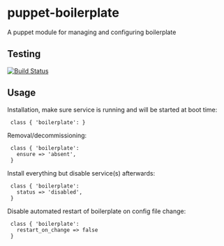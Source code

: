 # puppet-boilerplate

A puppet module for managing and configuring boilerplate

## Testing

[![Build Status](https://travis-ci.org/electrical/puppet-boilerplate.png?branch=master)](https://travis-ci.org/electrical/puppet-boilerplate)

## Usage

Installation, make sure service is running and will be started at boot time:

     class { 'boilerplate': }

Removal/decommissioning:

     class { 'boilerplate':
       ensure => 'absent',
     }

Install everything but disable service(s) afterwards:

     class { 'boilerplate':
       status => 'disabled',
     }

Disable automated restart of boilerplate on config file change:

     class { 'boilerplate':
       restart_on_change => false
     }
